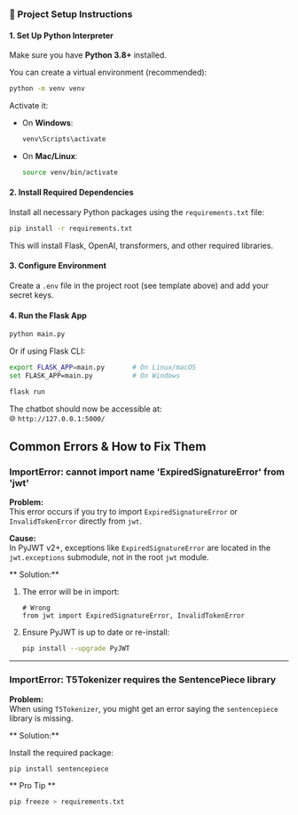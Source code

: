 ### 🚀 Project Setup Instructions

#### 1. Set Up Python Interpreter

Make sure you have **Python 3.8+** installed.

You can create a virtual environment (recommended):

```bash
python -m venv venv
```

Activate it:

- On **Windows**:
  ```bash
  venv\Scripts\activate
  ```
- On **Mac/Linux**:
  ```bash
  source venv/bin/activate
  ```

#### 2. Install Required Dependencies

Install all necessary Python packages using the `requirements.txt` file:

```bash
pip install -r requirements.txt
```

This will install Flask, OpenAI, transformers, and other required libraries.

#### 3. Configure Environment

Create a `.env` file in the project root (see template above) and add your secret keys.

#### 4. Run the Flask App

```bash
python main.py
```

Or if using Flask CLI:

```bash
export FLASK_APP=main.py       # On Linux/macOS
set FLASK_APP=main.py          # On Windows

flask run
```

The chatbot should now be accessible at:  
🌐 `http://127.0.0.1:5000/`

## Common Errors & How to Fix Them

### ImportError: cannot import name 'ExpiredSignatureError' from 'jwt'

**Problem:**  
This error occurs if you try to import `ExpiredSignatureError` or `InvalidTokenError` directly from `jwt`.

**Cause:**  
In PyJWT v2+, exceptions like `ExpiredSignatureError` are located in the `jwt.exceptions` submodule, not in the root
`jwt` module.

** Solution:**

1. The error will be in import:

    ```text
    # Wrong
    from jwt import ExpiredSignatureError, InvalidTokenError
    ```

2. Ensure PyJWT is up to date or re-install:

    ```bash
    pip install --upgrade PyJWT
    ```

---

### ImportError: T5Tokenizer requires the SentencePiece library

**Problem:**  
When using `T5Tokenizer`, you might get an error saying the `sentencepiece` library is missing.

** Solution:**

Install the required package:

```bash
pip install sentencepiece
```

** Pro Tip **

```bash
pip freeze > requirements.txt
```
